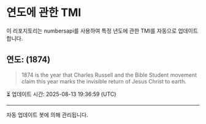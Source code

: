 
# 연도에 관한 TMI

이 리포지토리는 numbersapi를 사용하여 특정 년도에 관한 TMI를 자동으로 업데이트합니다.

## 연도: (1874)
> 1874 is the year that Charles Russell and the Bible Student movement claim this year marks the invisible return of Jesus Christ to earth.

⏳ 업데이트 시간: 2025-08-13 19:36:59 (UTC)

---
자동 업데이트 봇에 의해 관리됩니다.
